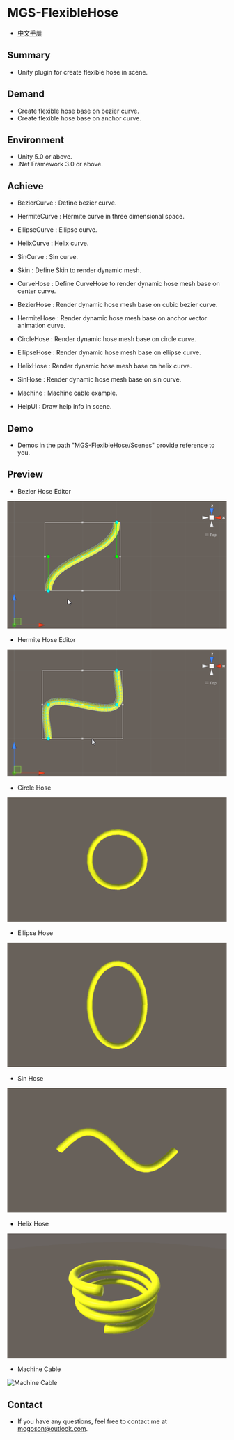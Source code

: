 ﻿# MGS-FlexibleHose
- [中文手册](./README_ZH.md)

## Summary
- Unity plugin for create flexible hose in scene.

## Demand
- Create flexible hose base on bezier curve.
- Create flexible hose base on anchor curve.

## Environment
- Unity 5.0 or above.
- .Net Framework 3.0 or above.

## Achieve
- BezierCurve : Define bezier curve.

- HermiteCurve : Hermite curve in three dimensional space.

- EllipseCurve : Ellipse curve.

- HelixCurve : Helix curve.

- SinCurve : Sin curve.

- Skin : Define Skin to render dynamic mesh.

- CurveHose : Define CurveHose to render dynamic hose mesh base on
  center curve.

- BezierHose : Render dynamic hose mesh base on cubic bezier curve.

- HermiteHose : Render dynamic hose mesh base on anchor vector animation
  curve.

- CircleHose : Render dynamic hose mesh base on circle curve.

- EllipseHose : Render dynamic hose mesh base on ellipse curve.

- HelixHose : Render dynamic hose mesh base on helix curve.

- SinHose : Render dynamic hose mesh base on sin curve.

- Machine : Machine cable example.

- HelpUI : Draw help info in scene.

## Demo
- Demos in the path "MGS-FlexibleHose/Scenes" provide reference to you.

## Preview
- Bezier Hose Editor

![Bezier Hose Editor](./Attachments/README_Image/BezierHoseEditor.gif)

- Hermite Hose Editor

![Hermite Hose Editor](./Attachments/README_Image/HermiteHoseEditor.gif)

- Circle Hose

![Circle Hose](./Attachments/README_Image/CircleHose.gif)

- Ellipse Hose

![Ellipse Hose](./Attachments/README_Image/EllipseHose.gif)

- Sin Hose

![Sin Hose](./Attachments/README_Image/SinHose.gif)

- Helix Hose

![Helix Hose](./Attachments/README_Image/HelixHose.gif)

- Machine Cable

![Machine Cable](./Attachments/README_Image/MachineCable.gif)

## Contact
- If you have any questions, feel free to contact me at mogoson@outlook.com.